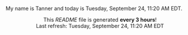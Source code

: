My name is Tanner and today is Tuesday, September 24, 11:20 AM EDT.

<p align="center">This <i>README</i> file is generated <b>every 3 hours</b>!</br>Last refresh: Tuesday, September 24, 11:20 AM EDT<br /></p>
